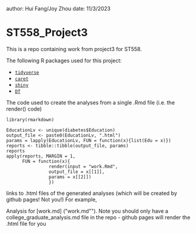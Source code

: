 author: Hui Fang/Joy Zhou
date: 11/3/2023
# ST558_Project3

This is a repo containing work from project3 for ST558.

The following R packages used for this project:
+ [`tidyverse`](https://www.tidyverse.org/)  
+ [`caret`](https://cran.r-project.org/web/packages/caret/)
+ [`shiny`](https://cran.r-project.org/web/packages/shiny/index.html)
+ [`DT`](https://rstudio.github.io/DT/)

The code used to create the analyses from a single .Rmd file (i.e. the render() code)
```{r}
library(rmarkdown)

EducationLv <- unique(diabetes$Education)
output_file <- paste0(EducationLv, ".html")
params = lapply(EducationLv, FUN = function(x){list(Edu = x)})
reports <- tibble::tibble(output_file, params)
reports
apply(reports, MARGIN = 1,
      FUN = function(x){
				render(input = "work.Rmd", 
				output_file = x[[1]], 
				params = x[[2]])
 				})
```
 				
links to .html files of the generated analyses (which will be created by github pages! Not you!)
For example,

Analysis for [work.md] ("work.md""). Note you should only have a college_graduate_analysis.md file in the repo - github pages will render the .html file for you              
